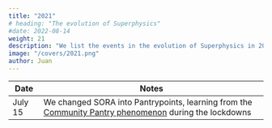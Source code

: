 ```yaml
---
title: "2021"
# heading: "The evolution of Superphysics"
#date: 2022-08-14
weight: 21
description: "We list the events in the evolution of Superphysics in 2021"
image: "/covers/2021.png"
author: Juan
---
```



Date | Notes
--- | ---
July 15 | We changed SORA into Pantrypoints, learning from the [Community Pantry phenomenon](https://mb.com.ph/2021/05/06/who-is-patricia-non-the-woman-who-sparked-kindness-through-the-maginhawa-community-pantry/) during the lockdowns 



